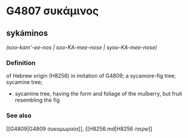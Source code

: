 # G4807 συκάμινος

## sykáminos

_(soo-kam'-ee-nos | soo-KA-mee-nose | syoo-KA-mee-nose)_

### Definition

of Hebrew origin (H8256) in imitation of G4809; a sycamore-fig tree; sycamine tree; 

- sycamine tree, having the form and foliage of the mulberry, but fruit resembling the fig

### See also

[[G4809|G4809 συκομωραία]], [[H8256.md|H8256 שקמה]]
